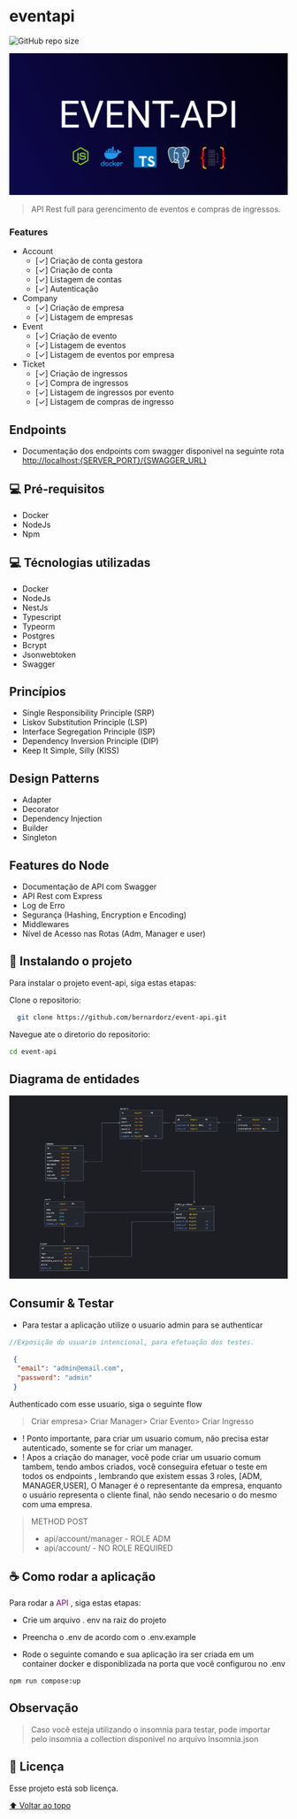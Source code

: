 # eventapi

<!---Esses são exemplos. Veja https://shields.io para outras pessoas ou para personalizar este conjunto de escudos. Você pode querer incluir dependências, status do projeto e informações de licença aqui--->

![GitHub repo size](https://img.shields.io/github/repo-size/iuricode/README-template?style=for-the-badge)

<img src="api-image.png" alt="image">

> API Rest full para gerencimento de eventos e compras de ingressos.


### Features
  * Account
    - [✓] Criação de conta gestora
    - [✓] Criação de conta
    - [✓] Listagem de contas
    - [✓] Autenticação
  * Company
    - [✓] Criação de empresa
    - [✓] Listagem de empresas
  * Event
    - [✓] Criação de evento
    - [✓] Listagem de eventos
    - [✓] Listagem de eventos por empresa
  * Ticket
    - [✓] Criação de ingressos
    - [✓] Compra de ingressos
    - [✓] Listagem de ingressos por evento
    - [✓] Listagem de compras de ingresso 


## Endpoints
 * Documentação dos endpoints com swagger disponivel na seguinte rota <http://localhost:{SERVER_PORT}/{SWAGGER_URL}>
## 💻 Pré-requisitos

* Docker
* NodeJs
* Npm


## 💻 Técnologias utilizadas

* Docker
* NodeJs
* NestJs
* Typescript
* Typeorm
* Postgres
* Bcrypt
* Jsonwebtoken
* Swagger
## Princípios
* Single Responsibility Principle (SRP)
* Liskov Substitution Principle (LSP)
* Interface Segregation Principle (ISP)
* Dependency Inversion Principle (DIP)
* Keep It Simple, Silly (KISS)


## Design Patterns
* Adapter
* Decorator
* Dependency Injection
* Builder
* Singleton


## Features do Node
* Documentação de API com Swagger
* API Rest com Express
* Log de Erro
* Segurança (Hashing, Encryption e Encoding)
* Middlewares
* Nível de Acesso nas Rotas (Adm, Manager e user)


## 🚀 Instalando o projeto

Para instalar o projeto event-api, siga estas etapas:

Clone o repositorio:
```bash
  git clone https://github.com/bernardorz/event-api.git
```

Navegue ate o diretorio do repositorio:
```bash
cd event-api
```





## Diagrama de entidades 
<img src="diagram.png" alt="image">



## Consumir & Testar

* Para testar a aplicação utilize o usuario admin para se authenticar

```js
//Exposição do usuario intencional, para efetuação dos testes.
```
```json
 {
  "email": "admin@email.com",
  "password": "admin"
 }
```

Authenticado com esse usuario, siga o seguinte flow

>Criar empresa> Criar Manager> Criar Evento> Criar Ingresso

* ! Ponto importante, para criar um usuario comum, não precisa estar autenticado, somente se for criar um manager.
* ! Apos a criação do manager, você pode criar um usuario comum tambem, tendo ambos criados, você conseguira efetuar o teste em todos os endpoints
, lembrando que existem essas 3 roles, [ADM, MANAGER,USER], O Manager é o representante da empresa, enquanto o usuário representa o cliente final, não sendo necesario o do mesmo com uma empresa.
> METHOD POST
> * api/account/manager - ROLE ADM
> * api/account/ - NO ROLE REQUIRED

## ☕ Como rodar a aplicação

Para rodar a <span style="color:purple"> API </span>, siga estas etapas:


* Crie um arquivo . env na raiz do projeto
* Preencha o .env de acordo com o .env.example

* Rode o seguinte comando e sua aplicação ira ser criada em um container docker e disponiblizada na porta que você configurou no .env
```
npm run compose:up
``` 


## Observação
> Caso você esteja utilizando o insomnia para testar, pode importar pelo insomnia a collection disponivel no arquivo Insomnia.json

## 📝 Licença

Esse projeto está sob licença.

[⬆ Voltar ao topo](#eventapi)<br>
